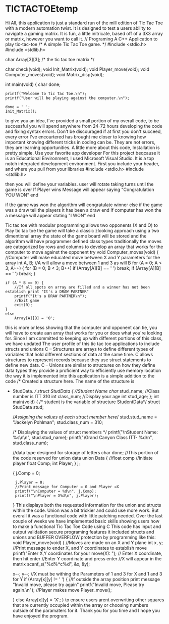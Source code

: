 # TICTACTOEtemp
Hi All, this application is just a standard run of the mill edition of Tic Tac Toe with a modern automation twist. 
It is designed to test a users ability to navigate a gaming matrix. 
It is fun, a little initricate, based off of a 3X3 array or matrix, however you want to call it. 
// Programing A C++ Application to play tic-tac-toe 
/* A simple Tic Tac Toe game. */
#include <stdio.h>
#include <stdlib.h>

char Array[3][3];  /* the tic tac toe matrix */

char check(void);
void Init_Matrix(void);
void Player_move(void);
void Computer_moves(void);
void Matrix_disp(void);

int main(void)
{
    char done;

    printf("Welcome to Tic Tac Toe.\n");
    printf("User will be playing against the computer.\n");

    done = ' ';
    Init_Matrix();
   

to give you an idea, I've provided a small portion of my overall code, to be successful 
you will spend anywhere from 24-72 hours developing the code and fixing syntax errors. 
Don't be discouraged if at first you don't succeed, every error I've encourtered has brought me closer
to knowing how important knowing different tricks in coding can be. They are not errors, they are learning opportunities.
A little more about this code, Installation is pretty simple. Use your favorite app developer
For this project beqcause it is an Educational Environment, I used Microsoft Visual Studio.
It is a top notch integrated development environment.
First you include your header, and where you pull from your libraries
#include <stdio.h>
#include <stdlib.h>

then you will define your variables. 
user will rotate taking turns
until the game is over
If Player wins
Message will appear saying "Congratulation YOU WON"
end

if the game was won
  the algorithm will congratulate winner
else if the game was a draw
  tell the players it has been a draw
end
If computer has won
the a message will appear 
stating "I WON"
end

Tic tac toe with modular programming allows two opponents 
(X and O)
to Play tic tac toe the game will take a classic zlooking approach
using a two dimentional array the state of the game board will be stored and the algorithm will 
have programmer defined class types
traditionally the moves are categorized by rows and columns
to develop an array that works for the computer to move against the opponent try 
void Computer_moves(void)
{
    //Computer will make educated move between X and Y parameters for the array
    int A, B;
    //A will allow a move between 1 and 3 as will B 
    for (A = 0; A < 3; A++) {
        for (B = 0; B < 3; B++)
            if (Array[A][B] == ' ') break;
        if (Array[A][B] == ' ') break;
    }

    if (A * B == 9) {
        //If all spots on array are filled and a winner has not been establish print "It's a DRAW PARTNER"
        printf("It's a DRAW PARTNER\n");
        //Exit game
        exit(0);
    }
    else
        Array[A][B] = 'O';
this is more or less showing that the computer and opponent can tie, you will have to create aan array that works
for you or does what you're looking for.
Since I am committed to keeping up with different portions of this class, we have updated 
The user profile of this tic tac toe applications to include structs and unions
C – Structures are arrays to define different types of variables that hold different sections of data at the same time.
C allows structures to represent records because they use struct statements to define new data.
C – Unions are similar to structures on how they define data types
they provide a proficient way to efficiently use memory location 
the way it is implemented into this application is a simple addition to the code
/* Created a structure here. The name of the structure is
 * StudData.
 */
struct StudData {
    //Student Name
    char* stud_name;
    //Class number is ITT 310
    int class_num;
    //Display your age 
    int stud_age;
};
int main(void)
{
    /* student is the variable of structure StudentData*/
    struct StudData stud;

    /*Assigning the values of each struct member here*/
    stud.stud_name = "Jackelyn Pohlman";
    stud.class_num = 310;
  

    /* Displaying the values of struct members */
    printf("\nStudent Name: %s\n\n", stud.stud_name);
    printf("\Grand Canyon Class ITT- %d\n", stud.class_num);
   
    
    //data type designed for storage of letters
    char done;
//This portion of the code reserved for union data
    union Data {
        //float comp
        //initiate player 
        float Comp;
        int Player;
    } j;

    {
        j.Comp = 0;

        j.Player = 0;
        //Print message for Computer = 0 and Player =X
        printf("\nComputer = %d\n", j.Comp);
        printf("\nPlayer = X%d\n", j.Player);
    }
This displays both the requested information for the union and structs within the code. 
Union was a bit trickier and could use more work. 
But overall it was a functional code with little patching needed. 
Over the last couple of weeks we have implemented basic skills
showing users how to make a functional Tic Tac Toe Code using C
This code has input and output validation 
secure programing features
it included structs and unions 
and BUFFER OVERFLOW protection by programming like this:
void Player_move(void)
{
    //Moves are made on an X and Y plane
    int x, y;
    //Print message to ender X, and Y coordinates to establish move
    printf("Enter X,Y coordinates for your move(X): ");
   // Enter X coordinate, then hit enter
    //Enter Y coordinate and press enter
    //X will appear in the matrix
    scanf_s("%d%*c%d", &x, &y);

    x--; y--;
    //X must be withing the Parameters of 1 and 3 for X and 1 and 3 for Y
    if (Array[x][y] != ' ') {
        //If outside the array position print message "Invalid move, please try again"
        printf("Invalid move, Please try again.\n");
        //Player makes move
        Player_move();

    }
    else Array[x][y] = 'X';
}
to ensure users arent overwriting other squares that are currently occupied within the array
or choosing numbers outside of the paramaters for it. 
Thank you for you time and I hope you have enjoyed the program. 

